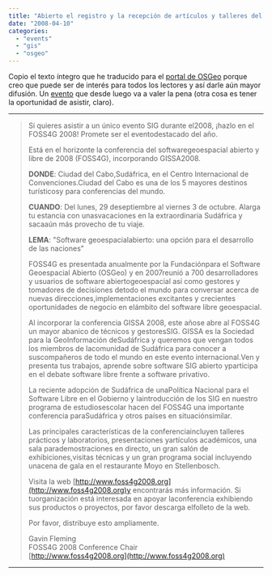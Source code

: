 ```yaml
---
title: "Abierto el registro y la recepción de artículos y talleres del FOSS4G 2008"
date: "2008-04-10"
categories: 
  - "events"
  - "gis"
  - "osgeo"
---
```


Copio el texto íntegro que he traducido para el [portal de OSGeo](http://www.osgeo.org/node/640 "OSGeo") porque creo que puede ser de interés para todos los lectores y así darle aún mayor difusión. Un [evento](http://www.foss4g2008.org) que desde luego va a valer la pena (otra cosa es tener la oportunidad de asistir, claro).

* * *

> Si quieres asistir a un único evento SIG durante el2008, ¡hazlo en el FOSS4G 2008! Promete ser el eventodestacado del año.
> 
> Está en el horizonte la conferencia del softwaregeoespacial abierto y libre de 2008 (FOSS4G), incorporando GISSA2008.
> 
> **DONDE**: Ciudad del Cabo,Sudáfrica, en el Centro Internacional de Convenciones.Ciudad del Cabo es una de los 5 mayores destinos turísticosy para conferencias del mundo.
> 
> **CUANDO**: Del lunes, 29 deseptiembre al viernes 3 de octubre. Alarga tu estancia con unasvacaciones en la extraordinaria Sudáfrica y sacaaún más provecho de tu viaje.
> 
> **LEMA**: "Software geoespacialabierto: una opción para el desarrollo de las naciones"
> 
> FOSS4G es presentada anualmente por la Fundaciónpara el Software Geoespacial Abierto (OSGeo) y en 2007reunió a 700 desarrolladores y usuarios de software abiertogeoespacial así como gestores y tomadores de decisiones detodo el mundo para conversar acerca de nuevas direcciones,implementaciones excitantes y crecientes oportunidades de negocio en elámbito del software libre geoespacial.
> 
> Al incorporar la conferencia GISSA 2008, este añose abre al FOSS4G un mayor abanico de técnicos y gestoresSIG. GISSA es la Sociedad para la GeoInformación deSudáfrica y queremos que vengan todos los miembros de lacomunidad de Sudáfrica para conocer a suscompañeros de todo el mundo en este evento internacional.Ven y presenta tus trabajos, aprende sobre software SIG abierto yparticipa en el debate software libre frente a software privativo.
> 
> La reciente adopción de Sudáfrica de unaPolítica Nacional para el Software Libre en el Gobierno y laintroducción de los SIG en nuestro programa de estudiosescolar hacen del FOSS4G una importante conferencia paraSudáfrica y otros países en situaciónsimilar.
> 
> Las principales características de la conferenciaincluyen talleres prácticos y laboratorios, presentaciones yartículos académicos, una sala parademostraciones en directo, un gran salón de exhibiciones,visitas técnicas y un gran programa social incluyendo unacena de gala en el restaurante Moyo en Stellenbosch.
> 
> Visita la web [http://www.foss4g2008.org](http://www.foss4g2008.org)y encontrarás más información. Si tuorganización está interesada en apoyar laconferencia exhibiendo sus productos o proyectos, por favor descarga elfolleto de la web.
> 
> Por favor, distribuye esto ampliamente.
> 
> Gavin Fleming  
> FOSS4G 2008 Conference Chair  
> [http://www.foss4g2008.org](http://www.foss4g2008.org)

* * *
